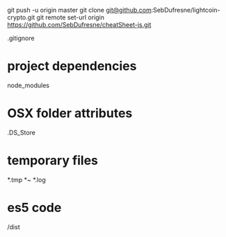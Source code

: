 git push -u origin master
git clone git@github.com:SebDufresne/lightcoin-crypto.git <name>
git remote set-url origin https://github.com/SebDufresne/cheatSheet-js.git


.gitignore

# project dependencies
node_modules

# OSX folder attributes
.DS_Store

# temporary files
*.tmp
*~
*.log

# es5 code
/dist